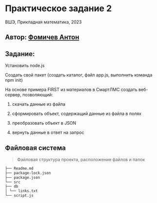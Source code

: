 # Практическое задание 2

ВШЭ, Прикладная математика, 2023

## Автор: [Фомичев Антон](https://github.com/fluxionbeats)

## Задание:

Установить node.js

Создать свой пакет (создать каталог, файл app.js, выполнить команда npm init)

На основе примера FIRST из материалов в СмартЛМС создать веб-сервер, позволяющий:

1. скачать данные из файла

2. сформировать объект, содержащий данные из файла в полях

3. преобразовать объект в JSON

4. вернуть данные в ответ на запрос

## Файловая система

> Файловая структура проекта, расположение файлов и папок

```bash
├── Readme.md
├── package-lock.json
├── package.json
└── src
├── db
│ └── links.txt
└── script.js
```
